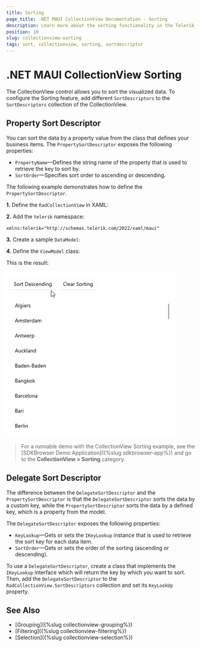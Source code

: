 ```yaml
---
title: Sorting
page_title: .NET MAUI CollectionView Documentation - Sorting
description: Learn more about the sorting functionality in the Telerik UI for .NET MAUI CollectionView control.
position: 10
slug: collectionview-sorting
tags: sort, collectionview, sorting, sortdescriptor
---
```


# .NET MAUI CollectionView Sorting

The CollectionView control allows you to sort the visualized data. To configure the Sorting feature, add different `SortDescriptors` to the `SortDescriptors` collection of the CollectionView.

## Property Sort Descriptor

You can sort the data by a property value from the class that defines your business items. The `PropertySortDescriptor` exposes the following properties:

- `PropertyName`&mdash;Defines the string name of the property that is used to retrieve the key to sort by.
- `SortOrder`&mdash;Specifies sort order to ascending or descending.

The following example demonstrates how to define the `PropertySortDescriptor`.

**1.** Define the `RadCollectionView` in XAML:

<snippet id='collectionview-property-sort-descriptor'/>

**2.** Add the `telerik` namespace:

```XAML
xmlns:telerik="http://schemas.telerik.com/2022/xaml/maui"
```

**3.** Create a sample `DataModel`:

<snippet id='collectionview-datamodel' />

**4.** Define the `ViewModel` class:

<snippet id='collectionview-viewmodel' />

This is the result:

![.NET MAUI CollectionView Sorting](images/collectionview-sorting.gif "Telerik .NET MAUI CollectionView")

> For a runnable demo with the CollectionView Sorting example, see the [SDKBrowser Demo Application]({%slug sdkbrowser-app%}) and go to the **CollectionView > Sorting** category.

## Delegate Sort Descriptor

The difference between the `DelegateSortDescriptor` and the `PropertySortDescriptor` is that the `DelegateSortDescriptor` sorts the data by a custom key, while the `PropertySortDescriptor` sorts the data by a defined key, which is a property from the model.

The `DelegateSortDescriptor` exposes the following properties:

* `KeyLookup`&mdash;Gets or sets the `IKeyLookup` instance that is used to retrieve the sort key for each data item.
* `SortOrder`&mdash;Gets or sets the order of the sorting (ascending or descending).

To use a `DelegateSortDescriptor`, create a class that implements the `IKeyLookup` interface which will return the key by which you want to sort. Then, add the `DelegateSortDescriptor` to the `RadCollectionView.SortDescriptors` collection and set its `KeyLookUp` property.


## See Also

- [Grouping]({%slug collectionview-grouping%})
- [Filtering]({%slug collectionview-filtering%})
- [Selection]({%slug collectionview-selection%})
